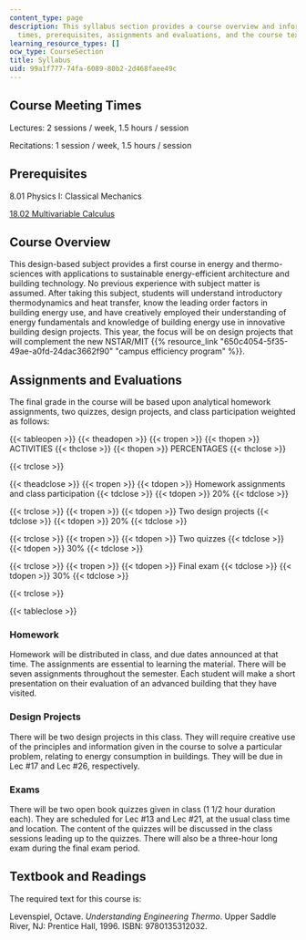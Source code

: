 ```yaml
---
content_type: page
description: This syllabus section provides a course overview and information on meeting
  times, prerequisites, assignments and evaluations, and the course textbook.
learning_resource_types: []
ocw_type: CourseSection
title: Syllabus
uid: 99a1f777-74fa-6089-80b2-2d468faee49c
---
```


Course Meeting Times
--------------------

Lectures: 2 sessions / week, 1.5 hours / session

Recitations: 1 session / week, 1.5 hours / session

Prerequisites
-------------

8.01 Physics I: Classical Mechanics

[18.02 Multivariable Calculus](/courses/18-02-multivariable-calculus-fall-2007)

Course Overview
---------------

This design-based subject provides a first course in energy and thermo-sciences with applications to sustainable energy-efficient architecture and building technology. No previous experience with subject matter is assumed. After taking this subject, students will understand introductory thermodynamics and heat transfer, know the leading order factors in building energy use, and have creatively employed their understanding of energy fundamentals and knowledge of building energy use in innovative building design projects. This year, the focus will be on design projects that will complement the new NSTAR/MIT {{% resource_link "650c4054-5f35-49ae-a0fd-24dac3662f90" "campus efficiency program" %}}.

Assignments and Evaluations
---------------------------

The final grade in the course will be based upon analytical homework assignments, two quizzes, design projects, and class participation weighted as follows:

{{< tableopen >}}
{{< theadopen >}}
{{< tropen >}}
{{< thopen >}}
ACTIVITIES
{{< thclose >}}
{{< thopen >}}
PERCENTAGES
{{< thclose >}}

{{< trclose >}}

{{< theadclose >}}
{{< tropen >}}
{{< tdopen >}}
Homework assignments and class participation
{{< tdclose >}}
{{< tdopen >}}
20%
{{< tdclose >}}

{{< trclose >}}
{{< tropen >}}
{{< tdopen >}}
Two design projects
{{< tdclose >}}
{{< tdopen >}}
20%
{{< tdclose >}}

{{< trclose >}}
{{< tropen >}}
{{< tdopen >}}
Two quizzes
{{< tdclose >}}
{{< tdopen >}}
30%
{{< tdclose >}}

{{< trclose >}}
{{< tropen >}}
{{< tdopen >}}
Final exam
{{< tdclose >}}
{{< tdopen >}}
30%
{{< tdclose >}}

{{< trclose >}}

{{< tableclose >}}

### Homework

Homework will be distributed in class, and due dates announced at that time. The assignments are essential to learning the material. There will be seven assignments throughout the semester. Each student will make a short presentation on their evaluation of an advanced building that they have visited.

### Design Projects

There will be two design projects in this class. They will require creative use of the principles and information given in the course to solve a particular problem, relating to energy consumption in buildings. They will be due in Lec #17 and Lec #26, respectively.

### Exams

There will be two open book quizzes given in class (1 1/2 hour duration each). They are scheduled for Lec #13 and Lec #21, at the usual class time and location. The content of the quizzes will be discussed in the class sessions leading up to the quizzes. There will also be a three-hour long exam during the final exam period.

Textbook and Readings
---------------------

The required text for this course is:

Levenspiel, Octave. _Understanding Engineering Thermo_. Upper Saddle River, NJ: Prentice Hall, 1996. ISBN: 9780135312032.